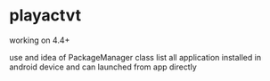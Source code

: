 # playactvt

working on 4.4+

use and idea of PackageManager class
list all application installed in android device
and can launched from app directly
